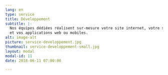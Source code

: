 ```yaml
---
lang: en
type: service
title: Développement
subtitle: |-
  Nos équipes dédiées réalisent sur-mesure votre site internet, votre site e-commerce
  et vos applications web ou mobiles.
alt: image-alt
picture: service-developpement.jpg
thumbnail: service-developpement-small.jpg
layout: modal
modal-id: 11
date: 2018-06-11 07:00:00

---
```



